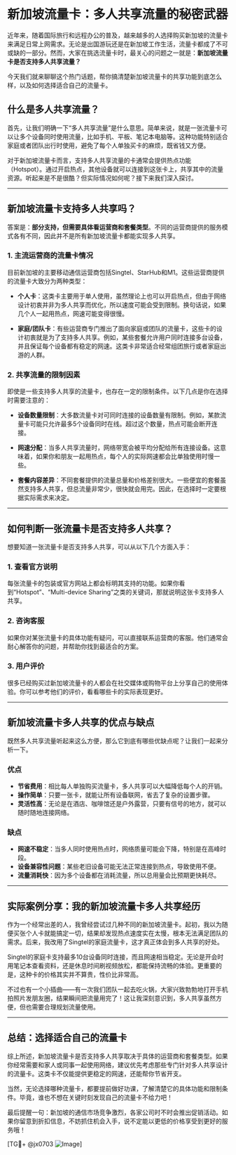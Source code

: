 # 新加坡流量卡：多人共享流量的秘密武器

近年来，随着国际旅行和远程办公的普及，越来越多的人选择购买新加坡的流量卡来满足日常上网需求。无论是出国游玩还是在新加坡工作生活，流量卡都成了不可或缺的一部分。然而，大家在挑选流量卡时，最关心的问题之一就是：**新加坡流量卡是否支持多人共享流量？**

今天我们就来聊聊这个热门话题，帮你搞清楚新加坡流量卡的共享功能到底怎么样，以及如何选择适合自己的流量卡。

## 什么是多人共享流量？

首先，让我们明确一下“多人共享流量”是什么意思。简单来说，就是一张流量卡可以让多个设备同时使用流量，比如手机、平板、笔记本电脑等。这种功能特别适合家庭或者团队出行时使用，避免了每个人单独买卡的麻烦，既省钱又方便。

对于新加坡流量卡而言，支持多人共享流量的卡通常会提供热点功能（Hotspot）。通过开启热点，其他设备就可以连接到这张卡上，共享其中的流量资源。听起来是不是很酷？但实际情况如何呢？接下来我们深入探讨。

---

## 新加坡流量卡支持多人共享吗？

答案是：**部分支持，但需要具体看运营商和套餐类型**。不同的运营商提供的服务模式各有不同，因此并不是所有新加坡流量卡都能实现多人共享。

### **1. 主流运营商的流量卡情况**
目前新加坡的主要移动通信运营商包括Singtel、StarHub和M1。这些运营商提供的流量卡大致分为两种类型：

- **个人卡**：这类卡主要用于单人使用，虽然理论上也可以开启热点，但由于网络设计初衷并非为多人共享而优化，所以速度可能会受到限制。换句话说，如果几个人一起用热点，网速可能变得很慢。
  
- **家庭/团队卡**：有些运营商专门推出了面向家庭或团队的流量卡，这些卡的设计初衷就是为了支持多人共享。例如，某些套餐允许用户同时连接多台设备，并且保证每个设备都有稳定的网速。这类卡非常适合经常组团旅行或者家庭出游的人群。

### **2. 共享流量的限制因素**
即使是一些支持多人共享的流量卡，也存在一定的限制条件。以下几点是你在选择时需要注意的：

- **设备数量限制**：大多数流量卡对可同时连接的设备数量有限制。例如，某款流量卡可能只允许最多5个设备同时在线。超过这个数量，热点可能会断开连接。
  
- **网速分配**：当多人共享流量时，网络带宽会被平均分配给所有连接设备。这意味着，如果你和朋友一起用热点，每个人的实际网速都会比单独使用时慢一些。

- **套餐内容差异**：不同套餐提供的流量总量和价格差别很大。一些便宜的套餐虽然支持多人共享，但总流量非常少，很快就会用完。因此，在选择时一定要根据实际需求来决定。

---

## 如何判断一张流量卡是否支持多人共享？

想要知道一张流量卡是否支持多人共享，可以从以下几个方面入手：

### **1. 查看官方说明**
每张流量卡的包装或官方网站上都会标明其支持的功能。如果你看到“Hotspot”、“Multi-device Sharing”之类的关键词，那就说明这张卡支持多人共享。

### **2. 咨询客服**
如果你对某张流量卡的具体功能有疑问，可以直接联系运营商的客服。他们通常会耐心解答你的问题，并帮助你找到最适合的方案。

### **3. 用户评价**
很多已经购买过新加坡流量卡的人都会在社交媒体或购物平台上分享自己的使用体验。你可以参考他们的评价，看看哪些卡的实际表现更好。

---

## 新加坡流量卡多人共享的优点与缺点

既然多人共享流量听起来这么方便，那么它到底有哪些优缺点呢？让我们一起来分析一下。

### **优点**
- **节省费用**：相比每人单独购买流量卡，多人共享可以大幅降低每个人的开销。
- **操作简单**：只要一张卡，就能让所有设备联网，省去了复杂的设置步骤。
- **灵活性高**：无论是在酒店、咖啡馆还是户外露营，只要有信号的地方，就可以随时随地连接网络。

### **缺点**
- **网速不稳定**：当多人同时使用热点时，网络质量可能会下降，特别是在高峰时段。
- **设备兼容性问题**：某些老旧设备可能无法正常连接到热点，导致使用不便。
- **流量消耗快**：因为多个设备都在消耗流量，所以总用量会比预期更快耗尽。

---

## 实际案例分享：我的新加坡流量卡多人共享经历

作为一个经常出差的人，我曾经尝试过几种不同的新加坡流量卡。起初，我以为随便买张个人卡就能搞定一切，结果却发现热点速度实在太慢，根本无法满足团队的需求。后来，我改用了Singtel的家庭流量卡，这才真正体会到多人共享的好处。

Singtel的家庭卡支持最多10台设备同时连接，而且网速相当稳定。无论是开会时用笔记本查看资料，还是休息时间刷视频放松，都能保持流畅的体验。更重要的是，这种卡的价格其实并不算贵，性价比非常高。

不过也有一个小插曲——有一次我们团队一起去吃火锅，大家兴致勃勃地打开手机拍照片发朋友圈，结果瞬间把流量用完了！这让我深刻意识到，多人共享虽然方便，但也需要合理规划流量使用。

---

## 总结：选择适合自己的流量卡

综上所述，新加坡流量卡是否支持多人共享取决于具体的运营商和套餐类型。如果你经常需要和家人或同事一起使用网络，建议优先考虑那些专门针对多人共享设计的流量卡。这类卡不仅能提供更稳定的网速，还能帮你节省开支。

当然，无论选择哪种流量卡，都要提前做好功课，了解清楚它的具体功能和限制条件。毕竟，谁也不想在关键时刻发现自己的流量卡不给力吧！

最后提醒一句：新加坡的通信市场竞争激烈，各家公司时不时会推出促销活动。如果你留意到折扣信息，不妨抓住机会入手，说不定能以更低的价格享受到更好的服务哦！

[TG💪+ @jx0703 ![Image](https://github.com/user-attachments/assets/dbca1d08-cadb-493c-b0ec-ad6f7a83f270)]
